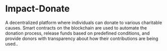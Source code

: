# Impact-Donate
A decentralized platform where individuals can donate to various charitable causes. Smart contracts on the blockchain are used to automate the donation process, release funds based on predefined conditions, and provide donors with transparency about how their contributions are being used..
